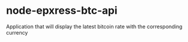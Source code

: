 # node-epxress-btc-api
Application that will display the latest bitcoin rate with the corresponding currency

